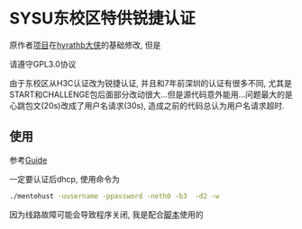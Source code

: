 # SYSU东校区特供锐捷认证

原作者[项目](https://github.com/ivechan/mentohust-SYSU)在[hyrathb大侠](https://github.com/hyrathb/mentohust)的基础修改, 但是

请遵守GPL3.0协议

由于东校区从H3C认证改为锐捷认证, 并且和7年前深圳的认证有很多不同, 尤其是START和CHALLENGE包后面部分改动很大...但是源代码意外能用...问题最大的是心跳包文(20s)改成了用户名请求(30s), 造成之前的代码总认为用户名请求超时.

## 使用

参考[Guide](https://github.com/KumaTea/MentoHUST-SYSU-Guide)

一定要认证后dhcp, 使用命令为

``` bash
./mentohust -uusername -ppassword -neth0 -b3  -d2 -w
```

因为线路故障可能会导致程序关闭, 我是配合[脚本](script/check_and_restart.sh)使用的
